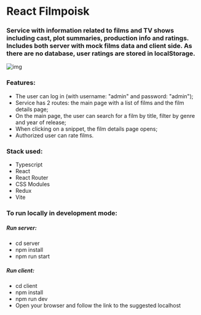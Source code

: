 # React Filmpoisk

### Service with information related to films and TV shows including cast, plot summaries, production info and ratings. Includes both server with mock films data and client side. As there are no database, user ratings are stored in localStorage.
![img](https://github.com/user-attachments/assets/e83694f3-26e7-4cb5-adfb-4bc2688d1ebb)

### Features:

- The user can log in (with username: "admin" and password: "admin");
- Service has 2 routes: the main page with a list of films and the film details page;
- On the main page, the user can search for a film by title, filter by genre and year of release;
- When clicking on a snippet, the film details page opens;
- Authorized user can rate films.

### Stack used:

  - Typescript
  - React
  - React Router
  - CSS Modules
  - Redux
  - Vite

### To run locally in development mode:

##### Run server: 
  - cd server
  - npm install
  - npm run start

##### Run client: 
  - cd client
  - npm install
  - npm run dev
  - Open your browser and follow the link to the suggested localhost 

